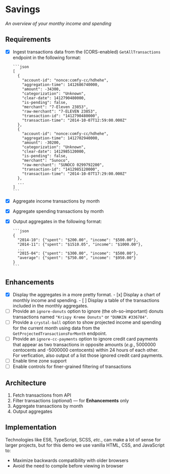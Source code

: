 Savings
===

*An overview of your monthy income and spending*

Requirements
---

- [x] Ingest transactions data from the (CORS-enabled) `GetAllTransactions` endpoint in the following format:

      ```json
      [
        {
          "account-id": "nonce:comfy-cc/hdhehe",
          "aggregation-time": 1412686740000,
          "amount": -34300,
          "categorization": "Unknown",
          "clear-date": 1412790480000,
          "is-pending": false,
          "merchant": "7-Eleven 23853",
          "raw-merchant": "7-ELEVEN 23853",
          "transaction-id": "1412790480000",
          "transaction-time": "2014-10-07T12:59:00.000Z"
        },
        {
          "account-id": "nonce:comfy-cc/hdhehe",
          "aggregation-time": 1412702940000,
          "amount": -30200,
          "categorization": "Unknown",
          "clear-date": 1412985120000,
          "is-pending": false,
          "merchant": "Sunoco",
          "raw-merchant": "SUNOCO 0299792200",
          "transaction-id": "1412985120000",
          "transaction-time": "2014-10-07T17:29:00.000Z"
        },
        ...
      ]
      ```

- [x] Aggregate income transactions by month

- [x] Aggregate spending transactions by month

- [x] Output aggregates in the following format:

      ```json
      {
        "2014-10": {"spent": "$200.00", "income": "$500.00"},
        "2014-11": {"spent": "$1510.05", "income": "$1000.00"},
        ...
        "2015-04": {"spent": "$300.00", "income": "$500.00"},
        "average": {"spent": "$750.00", "income": "$950.00"}
      }
      ```

Enhancements
---

- [x] Display the aggregates in a more pretty format.
      - [x] Display a chart of monthly income and spending.
      - [ ] Display a table of the transactions included in the monthly aggregates.
- [ ] Provide an `ignore-donuts` option to ignore (the oh-so-important) donuts transactions named `"Krispy Kreme Donuts"` or `"DUNKIN #336784"`.
- [ ] Provide a `crystal-ball` option to show projected income and spending for the current month using data from the `GetProjectedTransactionsForMonth` endpoint.
- [ ] Provide an `ignore-cc-payments` option to ignore credit card payments that appear as two transactions in opposite amounts (*e.g.*, 5000000 centocents and -5000000 centocents) within 24 hours of each other. For verfication, also output of a list those ignored credit card payments.
- [ ] Enable time zone support
- [ ] Enable controls for finer-grained filtering of transactions

Architecture
---

1. Fetch transactions from API
2. Filter transactions (*optional*) — for **Enhancements** only
3. Aggregate transactions by month
4. Output aggregates

Implementation
---

Technologies like ES6, TypeScript, SCSS, *etc.*, can make a lot of sense for larger projects, but for this demo we use vanilla HTML, CSS, and JavaScript to:

* Maximize backwards compatibility with older browsers
* Avoid the need to compile before viewing in browser

